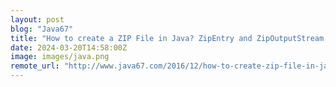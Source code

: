 ```yaml
---
layout: post
blog: "Java67"
title: "How to create a ZIP File in Java? ZipEntry and ZipOutputStream Compression Example"
date: 2024-03-20T14:58:00Z
image: images/java.png
remote_url: "http://www.java67.com/2016/12/how-to-create-zip-file-in-java-zipentry-example.html"
---
```

